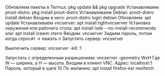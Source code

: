 Обновляем пакеты в Termux:
pkg update && pkg upgrade
Устанавливаем proot-distro:
pkg install proot-distro
Устанавливаем Debian:
proot-distro install debian
Входим в него:
proot-distro login debian
Обновляем:
apt update
Устанавливаем vncserver:
apt install tightvncserver
Установка окружения или рабочего стола:
apt install lxde --no-install-recommends
или:
apt install icewm xterm
Вводим:
vncserver
Задаем пароль, потом когда спросят -> нажать n
Запустить сервер:
vncserver

Выключить сервер:
vncserver -kill :1

Запустить с определенным разрешением:
vncserver -geometry WxH
Где W — ширина, а H — высота.
Входим в клиент VNC.
Адрес: localhost:1
Пароль: который в шаге 10
По желанию:
apt install firefox-esr neofetch
